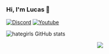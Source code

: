 
### Hi, I'm Lucas 👋

[![Discord](	https://img.shields.io/badge/Discord-7289DA?style=for-the-badge&logo=discord&logoColor=white)](https://discord.gg/uBEGzw78cq)
[![Youtube](https://img.shields.io/badge/YouTube-FF0000?style=for-the-badge&logo=youtube&logoColor=white)](https://www.youtube.com/channel/UCrRtRpG9UylSHw2GnZLR0lA)

![hategirls GitHub stats](https://github-readme-stats.vercel.app/api?username=iu6v&show_icons=true&theme=dracula)


<p align="center">
	<img src="https://lanyard.cnrad.dev/api/1080910114409697410"/>
<!-- 	<br>
	<img src="https://github-readme-streak-stats.herokuapp.com/?user=iu6v&theme=dark&hide_border=true">
	<br>
	<img src="https://github-readme-stats.vercel.app/api?username=KanekiWeb&include_all_commits=true&show_icons=true&hide_border=true&hide_title=true&count_private=true&theme=dark">
	<br>
	<img src="https://github-readme-stats.vercel.app/api/top-langs/?username=iu6v&layout=compact&count_private=true&langs_count=8&hide_border=true&theme=dark"> -->
</p>

